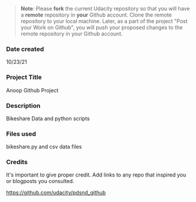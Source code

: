 >**Note**: Please **fork** the current Udacity repository so that you will have a **remote** repository in **your** Github account. Clone the remote repository to your local machine. Later, as a part of the project "Post your Work on Github", you will push your proposed changes to the remote repository in your Github account.

### Date created
10/23/21

### Project Title
Anoop Github Project

### Description
Bikeshare Data and python scripts

### Files used
bikeshare.py and csv data files

### Credits
It's important to give proper credit. Add links to any repo that inspired you or blogposts you consulted.

https://github.com/udacity/pdsnd_github
